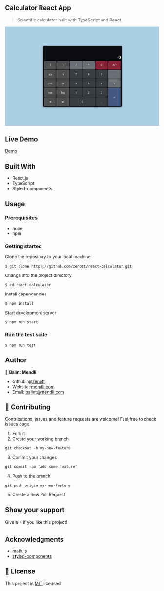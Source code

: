 ## Calculator React App

> Scientific calculator built with TypeScript and React.

![calculator](img/calculator.png)

## Live Demo

[Demo](https://zenott.github.io/react-calculator/)

## Built With

- React.js
- TypeScript
- Styled-components

## Usage

### Prerequisites

- node
- npm

### Getting started

Clone the repository to your local machine

```
$ git clone https://github.com/zenott/react-calculator.git
```

Change into the project directory

```
$ cd react-calculator
```

Install dependencies

```
$ npm install
```

Start development server

```
$ npm run start
```

### Run the test suite

```
$ npm run test
```

## Author

👤 **Balint Mendli**

- Github: [@zenott](https://github.com/zenott)
- Website: [mendli.com](https://mendli.com)
- Email: [balint@mendli.com](mailto:balint@mendli.com)

## 🤝 Contributing

Contributions, issues and feature requests are welcome!
Feel free to check [issues page](https://github.com/zenott/react-calculator/issues/).

1. Fork it
2. Create your working branch

```
git checkout -b my-new-feature
```

3. Commit your changes

```
git commit -am 'Add some feature'
```

4. Push to the branch

```
git push origin my-new-feature
```

5. Create a new Pull Request

## Show your support

Give a ⭐️ if you like this project!

## Acknowledgments

- [math.js](https://mathjs.org/)
- [styled-components](https://styled-components.com/)

## 📝 License

This project is [MIT](LICENSE.md) licensed.
